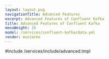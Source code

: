 ```yaml
---
layout: layout.pug
navigationTitle: Advanced Features 
excerpt: Advanced Features of Confluent Kafka
title: Advanced Features of Confluent Kafka
menuWeight: 15
model: /services/confluent-kafka/data.yml
render: mustache
---
```


#include /services/include/advanced.tmpl
